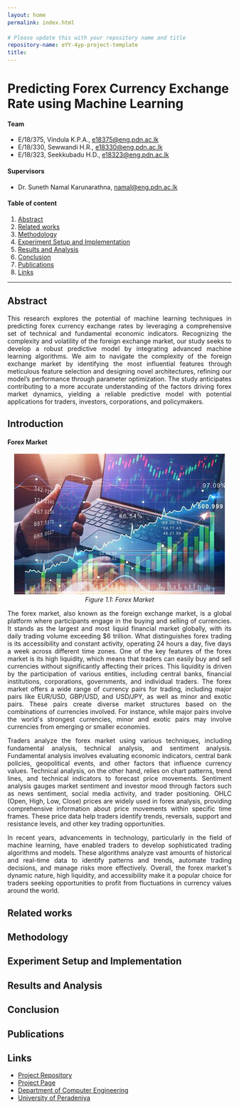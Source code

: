```yaml
---
layout: home
permalink: index.html

# Please update this with your repository name and title
repository-name: eYY-4yp-project-template
title:
---
```


[comment]: # "This is the standard layout for the project, but you can clean this and use your own template"

# Predicting Forex Currency Exchange Rate using Machine Learning

#### Team

- E/18/375, Vindula K.P.A., [e18375@eng.pdn.ac.lk](mailto:e18375@eng.pdn.ac.lk)
- E/18/330, Sewwandi H.R., [e18330@eng.pdn.ac.lk](mailto:e18330@eng.pdn.ac.lk)
- E/18/323, Seekkubadu H.D., [e18323@eng.pdn.ac.lk](mailto:e18323@eng.pdn.ac.lk)

#### Supervisors

- Dr. Suneth Namal Karunarathna, [namal@eng.pdn.ac.lk](mailto:namal@eng.pdn.ac.lk)


#### Table of content

1. [Abstract](#abstract)
2. [Related works](#related-works)
3. [Methodology](#methodology)
4. [Experiment Setup and Implementation](#experiment-setup-and-implementation)
5. [Results and Analysis](#results-and-analysis)
6. [Conclusion](#conclusion)
7. [Publications](#publications)
8. [Links](#links)

---

<!-- 
DELETE THIS SAMPLE before publishing to GitHub Pages !!!
This is a sample image, to show how to add images to your page. To learn more options, please refer [this](https://projects.ce.pdn.ac.lk/docs/faq/how-to-add-an-image/)
![Sample Image](./images/sample.png) 
-->


## Abstract

<p style="text-align: justify;">
This research explores the potential of machine learning techniques in predicting forex currency exchange rates by leveraging a comprehensive set of technical and fundamental economic indicators. Recognizing the complexity and volatility of the foreign exchange market, our study seeks to develop a robust predictive model by integrating advanced machine learning algorithms. We aim to navigate the complexity of the foreign exchange market by identifying the most influential features through meticulous feature selection and designing novel architectures, refining our model’s performance through parameter optimization. The study anticipates contributing to a more accurate understanding of the factors driving forex market dynamics, yielding a reliable predictive model with potential applications for traders, investors, corporations, and policymakers.
</p>

##  Introduction 

#### Forex Market

<p align="center">
  <img src="./images/forex.jpg" alt="Forex Market">
  <br>
  <em>Figure 1.1: Forex Market</em>
</p>


<p style="text-align: justify;">
The forex market, also known as the foreign exchange market, is a global platform where participants engage in the buying and selling of currencies. It stands as the largest and most liquid financial market globally, with its daily trading volume exceeding $6 trillion. What distinguishes forex trading is its accessibility and constant activity, operating 24 hours a day, five days a week across different time zones. One of the key features of the forex market is its high liquidity, which means that traders can easily buy and sell currencies without significantly affecting their prices. This liquidity is driven by the participation of various entities, including central banks, financial institutions, corporations, governments, and individual traders. The forex market offers a wide range of currency pairs for trading, including major pairs like EUR/USD, GBP/USD, and USD/JPY, as well as minor and exotic pairs. These pairs create diverse market structures based on the combinations of currencies involved. For instance, while major pairs involve the world's strongest currencies, minor and exotic pairs may involve currencies from emerging or smaller economies.
</p>
<p style="text-align: justify;">
Traders analyze the forex market using various techniques, including fundamental analysis, technical analysis, and sentiment analysis. Fundamental analysis involves evaluating economic indicators, central bank policies, geopolitical events, and other factors that influence currency values. Technical analysis, on the other hand, relies on chart patterns, trend lines, and technical indicators to forecast price movements. Sentiment analysis gauges market sentiment and investor mood through factors such as news sentiment, social media activity, and trader positioning. OHLC (Open, High, Low, Close) prices are widely used in forex analysis, providing comprehensive information about price movements within specific time frames. These price data help traders identify trends, reversals, support and resistance levels, and other key trading opportunities.
</p>
<p style="text-align: justify;">
In recent years, advancements in technology, particularly in the field of machine learning, have enabled traders to develop sophisticated trading algorithms and models. These algorithms analyze vast amounts of historical and real-time data to identify patterns and trends, automate trading decisions, and manage risks more effectively. Overall, the forex market's dynamic nature, high liquidity, and accessibility make it a popular choice for traders seeking opportunities to profit from fluctuations in currency values around the world.
</p>

## Related works

## Methodology

## Experiment Setup and Implementation

## Results and Analysis

## Conclusion

## Publications
[//]: # "Note: Uncomment each once you uploaded the files to the repository"

<!-- 1. [Semester 7 report](./) -->
<!-- 2. [Semester 7 slides](./) -->
<!-- 3. [Semester 8 report](./) -->
<!-- 4. [Semester 8 slides](./) -->
<!-- 5. Author 1, Author 2 and Author 3 "Research paper title" (2021). [PDF](./). -->


## Links

[//]: # ( NOTE: EDIT THIS LINKS WITH YOUR REPO DETAILS )

- [Project Repository](https://github.com/cepdnaclk/repository-name)
- [Project Page](https://cepdnaclk.github.io/repository-name)
- [Department of Computer Engineering](http://www.ce.pdn.ac.lk/)
- [University of Peradeniya](https://eng.pdn.ac.lk/)

[//]: # "Please refer this to learn more about Markdown syntax"
[//]: # "https://github.com/adam-p/markdown-here/wiki/Markdown-Cheatsheet"
